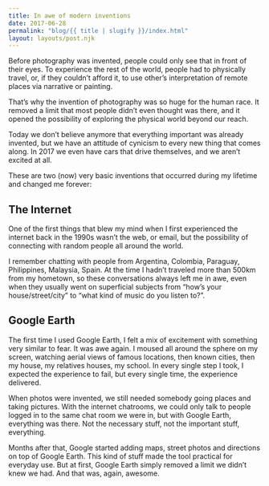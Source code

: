 ```yaml
---
title: In awe of modern inventions
date: 2017-06-28
permalink: "blog/{{ title | slugify }}/index.html"
layout: layouts/post.njk
---
```


Before photography was invented, people could only see that in front of their eyes. To experience the rest of the world, people had to physically travel, or, if they couldn’t afford it, to use other’s interpretation of remote places via narrative or painting.

That’s why the invention of photography was so huge for the human race. It removed a limit that most people didn’t even thought was there, and it opened the possibility of exploring the physical world beyond our reach.

Today we don’t believe anymore that everything important was already invented, but we have an attitude of cynicism to every new thing that comes along. In 2017 we even have cars that drive themselves, and we aren’t excited at all.

These are two (now) very basic inventions that occurred during my lifetime and changed me forever:

## The Internet

One of the first things that blew my mind when I first experienced the internet back in the 1990s wasn’t the web, or email, but the possibility of connecting with random people all around the world.

I remember chatting with people from Argentina, Colombia, Paraguay, Philippines, Malaysia, Spain. At the time I hadn’t traveled more than 500km from my hometown, so these conversations always left me in awe, even when they usually went on superficial subjects from “how’s your house/street/city” to “what kind of music do you listen to?”.

## Google Earth

The first time I used Google Earth, I felt a mix of excitement with something very similar to fear. It was awe again. I moused all around the sphere on my screen, watching aerial views of famous locations, then known cities, then my house, my relatives houses, my school. In every single step I took, I expected the experience to fail, but every single time, the experience delivered.

When photos were invented, we still needed somebody going places and taking pictures. With the internet chatrooms, we could only talk to people logged in to the same chat room we were in, but with Google Earth, everything was there. Not the necessary stuff, not the important stuff, everything.

Months after that, Google started adding maps, street photos and directions on top of Google Earth. This kind of stuff made the tool practical for everyday use. But at first, Google Earth simply removed a limit we didn’t knew we had. And that was, again, awesome.